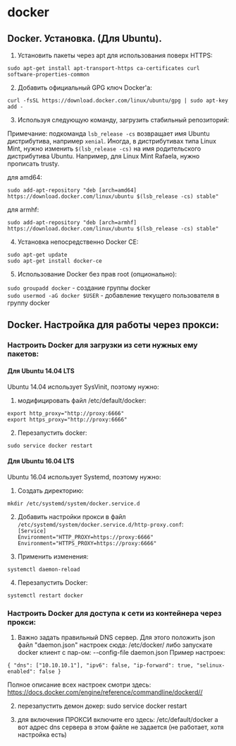 # docker

## Docker. Установка. (Для Ubuntu).

1) Установить пакеты через apt для использования поверх HTTPS:

`sudo apt-get install apt-transport-https ca-certificates curl software-properties-common`

2) Добавить официальный GPG ключ Docker'а:

`curl -fsSL https://download.docker.com/linux/ubuntu/gpg | sudo apt-key add -`

3) Используя следующую команду, загрузить стабильный репозиторий:

Примечание: подкоманда `lsb_release -cs` возвращает имя Ubuntu дистрибутива, например `xenial`.
Иногда, в дистрибутивах типа Linux Mint, нужно изменить `$(lsb_release -cs)` на имя родительского
дистрибутива Ubuntu. Например, для Linux Mint Rafaela, нужно прописать trusty.

для amd64:

`sudo add-apt-repository "deb [arch=amd64] https://download.docker.com/linux/ubuntu $(lsb_release -cs) stable"`

для armhf:

`sudo add-apt-repository "deb [arch=armhf] https://download.docker.com/linux/ubuntu $(lsb_release -cs) stable"`

4) Установка непосредственно Docker CE:

`sudo apt-get update`<br/>
`sudo apt-get install docker-ce`

5) Использование Docker без прав root (опционально):

`sudo groupadd docker` - создание группы docker<br/>
`sudo usermod -aG docker $USER` - добавление текущего пользователя в группу docker

## Docker. Настройка для работы через прокси:

### Настроить Docker для загрузки из сети нужных ему пакетов:

#### Для Ubuntu 14.04 LTS

Ubuntu 14.04 использует SysVinit, поэтому нужно:

1) модифицировать файл /etc/default/docker:

`export http_proxy="http://proxy:6666"`<br/>
`export https_proxy="http://proxy:6666"`

2) Перезапустить docker:

`sudo service docker restart`

#### Для Ubuntu 16.04 LTS

Ubuntu 16.04 использует Systemd, поэтому нужно:

1) Создать директорию:

`mkdir /etc/systemd/system/docker.service.d`

2) Добавить настройки прокси в файл
`/etc/systemd/system/docker.service.d/http-proxy.conf`:<br/>
`[Service]`<br/>
`Environment="HTTP_PROXY=https://proxy:6666"`<br/>
`Environment="HTTPS_PROXY=https://proxy:6666"`

3) Применить изменения:

`systemctl daemon-reload`

4) Перезапустить Docker:

`systemctl restart docker`

### Настроить Docker для доступа к сети из контейнера через прокси:

1) Важно задать правильный DNS сервер. Для этого положить json файл "daemon.json" настроек сюда: /etc/docker/
либо запускате docker клиент с пар-ом: --config-file daemon.json
Пример настроек:

`{
    "dns": ["10.10.10.1"],
    "ipv6": false,
    "ip-forward": true,
    "selinux-enabled": false
}`

Полное описание всех настроек смотри здесь:
https://docs.docker.com/engine/reference/commandline/dockerd//

2) перезапустить демон докер:
sudo service docker restart

3) для включения ПРОКСИ включите его здесь:
/etc/default/docker
а вот адрес dns сервера в этом файле не задается (не работает, хотя настройка есть)
